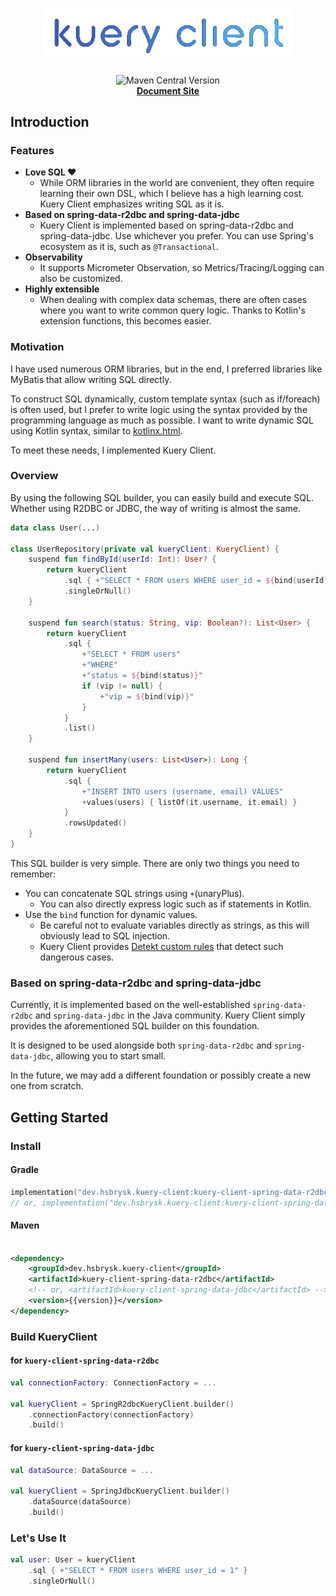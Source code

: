 <div align="center">
<h1>
<a href="https://kuery-client.hsbrysk.dev/">
<img src="/docs/logo.png" alt="kuery-client-logo" width="400" /><br />
</a>
</h1>
<img alt="Maven Central Version" src="https://img.shields.io/maven-central/v/dev.hsbrysk.kuery-client/kuery-client-core">
<br />
<a href="https://kuery-client.hsbrysk.dev/"><b>Document Site</b></a>
</div>

## Introduction

### Features

- **Love SQL ♥**
    - While ORM libraries in the world are convenient, they often require learning their own DSL, which I believe has a
      high learning cost. Kuery Client emphasizes writing SQL as it is.
- **Based on spring-data-r2dbc and spring-data-jdbc**
    - Kuery Client is implemented based on spring-data-r2dbc and spring-data-jdbc. Use whichever you prefer. You can use
      Spring's ecosystem as it is, such as `@Transactional`.
- **Observability**
    - It supports Micrometer Observation, so Metrics/Tracing/Logging can also be customized.
- **Highly extensible**
    - When dealing with complex data schemas, there are often cases where you want to write common query logic. Thanks
      to Kotlin's extension functions, this becomes easier.


### Motivation

I have used numerous ORM libraries, but in the end, I preferred libraries like MyBatis that allow writing SQL directly.

To construct SQL dynamically, custom template syntax (such as if/foreach) is often used, but I prefer to write logic
using the syntax provided by the programming language as much as possible.
I want to write dynamic SQL using Kotlin syntax, similar to [kotlinx.html](https://github.com/Kotlin/kotlinx.html).

To meet these needs, I implemented Kuery Client.

### Overview

By using the following SQL builder, you can easily build and execute SQL. Whether using R2DBC or JDBC, the way of
writing is almost the same.

```kotlin
data class User(...)

class UserRepository(private val kueryClient: KueryClient) {
    suspend fun findById(userId: Int): User? {
        return kueryClient
            .sql { +"SELECT * FROM users WHERE user_id = ${bind(userId)}" }
            .singleOrNull()
    }

    suspend fun search(status: String, vip: Boolean?): List<User> {
        return kueryClient
            .sql {
                +"SELECT * FROM users"
                +"WHERE"
                +"status = ${bind(status)}"
                if (vip != null) {
                    +"vip = ${bind(vip)}"
                }
            }
            .list()
    }

    suspend fun insertMany(users: List<User>): Long {
        return kueryClient
            .sql {
                +"INSERT INTO users (username, email) VALUES"
                +values(users) { listOf(it.username, it.email) }
            }
            .rowsUpdated()
    }
}
```

This SQL builder is very simple. There are only two things you need to remember:

- You can concatenate SQL strings using `+`(unaryPlus).
    - You can also directly express logic such as if statements in Kotlin.
- Use the `bind` function for dynamic values.
    - Be careful not to evaluate variables directly as strings, as this will obviously lead to SQL injection.
    - Kuery Client provides [Detekt custom rules](./docs/detekt.md) that detect such dangerous cases.

### Based on spring-data-r2dbc and spring-data-jdbc

Currently, it is implemented based on the well-established `spring-data-r2dbc` and `spring-data-jdbc` in the Java
community. Kuery Client simply provides the aforementioned SQL builder on this foundation.

It is designed to be used alongside both `spring-data-r2dbc` and `spring-data-jdbc`, allowing you to start small.

In the future, we may add a different foundation or possibly create a new one from scratch.

## Getting Started

### Install

#### Gradle

```kotlin
implementation("dev.hsbrysk.kuery-client:kuery-client-spring-data-r2dbc:{{version}}")
// or, implementation("dev.hsbrysk.kuery-client:kuery-client-spring-data-jdbc:{{version}}")
```

#### Maven

```xml

<dependency>
    <groupId>dev.hsbrysk.kuery-client</groupId>
    <artifactId>kuery-client-spring-data-r2dbc</artifactId>
    <!-- or, <artifactId>kuery-client-spring-data-jdbc</artifactId> -->
    <version>{{version}}</version>
</dependency>
```

### Build KueryClient

#### for `kuery-client-spring-data-r2dbc`

```kotlin
val connectionFactory: ConnectionFactory = ...

val kueryClient = SpringR2dbcKueryClient.builder()
    .connectionFactory(connectionFactory)
    .build()
```

#### for `kuery-client-spring-data-jdbc`

```kotlin
val dataSource: DataSource = ...

val kueryClient = SpringJdbcKueryClient.builder()
    .dataSource(dataSource)
    .build()
```

### Let's Use It

```kotlin
val user: User = kueryClient
    .sql { +"SELECT * FROM users WHERE user_id = 1" }
    .singleOrNull()
```
